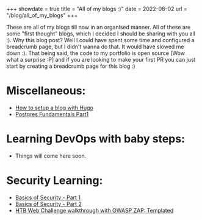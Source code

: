 +++
showdate = true
title = "All of my blogs :)"
date = 2022-08-02
url = "/blog/all_of_my_blogs"
+++

These are all of my blogs till now in an organised manner. All of these are some "first thought" blogs, which I decided I should be sharing with you all :). Why this blog post? Well I could have spent some time and configured a breadcrumb page, but I didn't wanna do that. It would have slowed me down :). That being said, the code to my portfolio is open source [Wow what a surprise :P] and if you are looking to make your first PR you can just start by creating a breadcrumb page for this blog :)  

# Miscellaneous:

- [How to setup a blog with Hugo](https://arkaprabhachakraborty.github.io/blog/portfolio_with_hugo)  
- [Postgres Fundamentals Part1](https://arkaprabhachakraborty.github.io/blog/postgres_fundamentals_part_1)

# Learning DevOps with baby steps:

- Things will come here soon.

# Security Learning:
- [Basics of Security - Part 1](https://arkaprabhachakraborty.github.io/blog/basics_of_security_1)
- [Basics of Security - Part 2](https://arkaprabhachakraborty.github.io/blog/basics_of_security_2) 
- [HTB Web Challenge walkthrough with OWASP ZAP: Templated](https://arkaprabhachakraborty.github.io/blog/templated_htb_web_challenge_zap_walkthrough")
